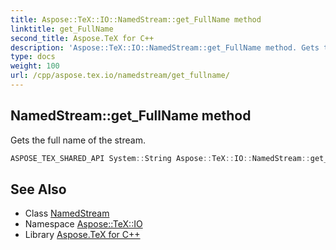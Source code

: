 ```yaml
---
title: Aspose::TeX::IO::NamedStream::get_FullName method
linktitle: get_FullName
second_title: Aspose.TeX for C++
description: 'Aspose::TeX::IO::NamedStream::get_FullName method. Gets the full name of the stream in C++.'
type: docs
weight: 100
url: /cpp/aspose.tex.io/namedstream/get_fullname/
---
```

## NamedStream::get_FullName method


Gets the full name of the stream.

```cpp
ASPOSE_TEX_SHARED_API System::String Aspose::TeX::IO::NamedStream::get_FullName() const
```

## See Also

* Class [NamedStream](../)
* Namespace [Aspose::TeX::IO](../../)
* Library [Aspose.TeX for C++](../../../)
